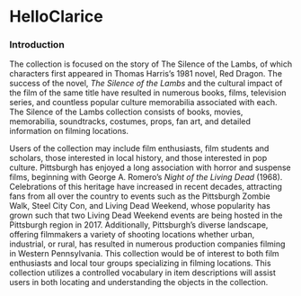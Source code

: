 # HelloClarice
### Introduction
The collection is focused on the story of The Silence of the Lambs, of which characters first appeared in Thomas Harris’s 1981 novel, Red Dragon.  The success of the novel, *The Silence of the Lambs* and the cultural impact of the film of the same title have resulted in numerous books, films, television series, and countless popular culture memorabilia associated with each.  The Silence of the Lambs collection consists of books, movies, memorabilia, soundtracks, costumes, props, fan art, and detailed information on filming locations.

Users of the collection may include film enthusiasts, film students and scholars, those interested in local history, and those interested in pop culture.  Pittsburgh has enjoyed a long association with horror and suspense films, beginning with George A. Romero’s *Night of the Living Dead* (1968).  Celebrations of this heritage have increased in recent decades, attracting fans from all over the country to events such as the Pittsburgh Zombie Walk, Steel City Con, and Living Dead Weekend, whose popularity has grown such that two Living Dead Weekend events are being hosted in the Pittsburgh region in 2017.  Additionally, Pittsburgh’s diverse landscape, offering filmmakers a variety of shooting locations whether urban, industrial, or rural, has resulted in numerous production companies filming in Western Pennsylvania.  This collection would be of interest to both film enthusiasts and local tour groups specializing in filming locations.  This collection utilizes a controlled vocabulary in item descriptions will assist users in both locating and understanding the objects in the collection.  

